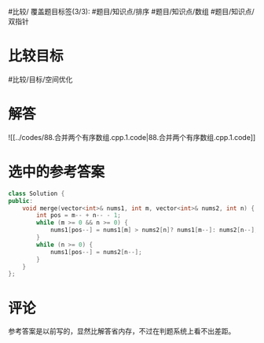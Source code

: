 #比较/
覆盖题目标签(3/3): #题目/知识点/排序 #题目/知识点/数组 #题目/知识点/双指针

# 比较目标

#比较/目标/空间优化  

# 解答

![[../codes/88.合并两个有序数组.cpp.1.code|88.合并两个有序数组.cpp.1.code]]

# 选中的参考答案

```cpp
class Solution {
public:
	void merge(vector<int>& nums1, int m, vector<int>& nums2, int n) {
		int pos = m-- + n-- - 1;
		while (m >= 0 && n >= 0) {
			nums1[pos--] = nums1[m] > nums2[n]? nums1[m--]: nums2[n--];
		}
		while (n >= 0) {
			nums1[pos--] = nums2[n--];
		}
	}
};
```


# 评论

参考答案是以前写的，显然比解答省内存，不过在判题系统上看不出差距。